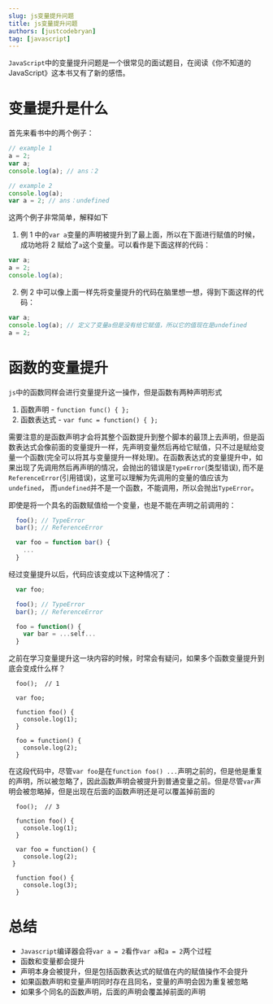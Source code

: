 ```yaml
---
slug: js变量提升问题
title: js变量提升问题
authors: [justcodebryan]
tag: [javascript]
---
```


`JavaScript`中的变量提升问题是一个很常见的面试题目，在阅读《你不知道的 JavaScript》这本书又有了新的感悟。

# 变量提升是什么

首先来看书中的两个例子：

```javascript
// example 1
a = 2;
var a;
console.log(a); // ans：2
```

```javascript
// example 2
console.log(a);
var a = 2; // ans：undefined
```

这两个例子非常简单，解释如下

1. 例 1 中的`var a`变量的声明被提升到了最上面，所以在下面进行赋值的时候，成功地将 2 赋给了`a`这个变量。可以看作是下面这样的代码：

```javascript
var a;
a = 2;
console.log(a);
```

2. 例 2 中可以像上面一样先将变量提升的代码在脑里想一想，得到下面这样的代码：

```javascript
var a;
console.log(a); // 定义了变量a但是没有给它赋值，所以它的值现在是undefined
a = 2;
```

# 函数的变量提升

`js`中的函数同样会进行变量提升这一操作，但是函数有两种声明形式

1. 函数声明 - `function func() { };`
2. 函数表达式 - `var func = function() { };`

需要注意的是函数声明才会将其整个函数提升到整个脚本的最顶上去声明，但是函数表达式会像前面的变量提升一样，先声明变量然后再给它赋值，只不过是赋给变量一个函数(完全可以将其与变量提升一样处理)。在函数表达式的变量提升中，如果出现了先调用然后再声明的情况，会抛出的错误是`TypeError`(类型错误), 而不是`ReferenceError`(引用错误)，这里可以理解为先调用的变量的值应该为`undefined`， 而`undefined`并不是一个函数，不能调用，所以会抛出`TypeError`。

即使是将一个具名的函数赋值给一个变量，也是不能在声明之前调用的：

```javascript
  foo(); // TypeError
  bar(); // ReferenceError

  var foo = function bar() {
    ...
  }
```

经过变量提升以后，代码应该变成以下这种情况了：

```javascript
  var foo;

  foo(); // TypeError
  bar(); // ReferenceError

  foo = function() {
    var bar = ...self...
  }
```

之前在学习变量提升这一块内容的时候，时常会有疑问，如果多个函数变量提升到底会变成什么样？

```
  foo();  // 1

  var foo;

  function foo() {
    console.log(1);
  }

  foo = function() {
    console.log(2);
  }
```

在这段代码中，尽管`var foo`是在`function foo() ...`声明之前的，但是他是重复的声明，所以被忽略了，因此函数声明会被提升到普通变量之前。但是尽管`var`声明会被忽略掉，但是出现在后面的函数声明还是可以覆盖掉前面的

```
  foo();  // 3

  function foo() {
    console.log(1);
  }

  var foo = function() {
    console.log(2);
 }

  function foo() {
    console.log(3);
  }
```

# 总结

- `Javascript`编译器会将`var a = 2`看作`var a`和`a = 2`两个过程
- 函数和变量都会提升
- 声明本身会被提升，但是包括函数表达式的赋值在内的赋值操作不会提升
- 如果函数声明和变量声明同时存在且同名，变量的声明会因为重复被忽略
- 如果多个同名的函数声明，后面的声明会覆盖掉前面的声明
